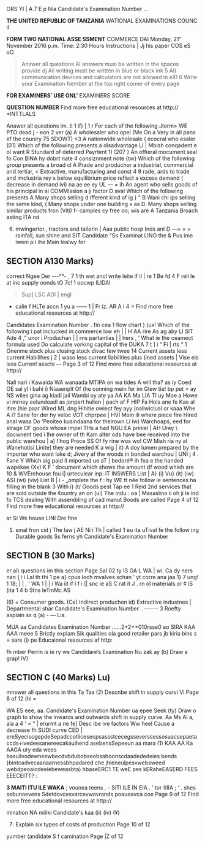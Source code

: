 ORS
YI | A 7 E p Nia
Candidate's Examination Number ...

**THE UNITED REPUBLIC OF TANZANIA**
WATIONAL EXAMINATIONS COUNC il

**FORM TWO NATIONAL ASSE SSMENT**
COMMERCE
DAI
Monday, 21” November 2016 p.m.
Time: 2:30 Hours lnstructions
| Jj his paper COS eS oO
> Answer all questions
Al answers musi be written in the spaces provide dj Ali writing must be written in blue or black ink
5 Al) communication devices and calculators are not allowed in eX!
6 Write your Examination Nember at the top nght comer of every page

**FOR EXAMINERS’ USE ONL’**
EXAMINERS
SCORE

**QUESTION NUMBER**
Find more free educational resources at http://
*INTTLALS

Anawer all questions im. tl
1 if) |
1 r
For cach of the following Jterm>
WE PTO dead j - eon 2 ver
(a) A wholesaler who opel (Me On a Very in all pans ef the couniry 75 SDOWT) <3
   A nationwide wholesale
( ecocral who esaler
(01) Which of the following presents a disadvantage
LI | Mbish conqadent e ol want R
Stundard of deterred Payrtent 1)
(207 } An offieral mocument seal fo Con BINA hy dobrt nate
4 consiznment note
{tw} Which of the following group presents a broad cl
   A Prade and produchor a industrial, commercial and tertiar,
< Extractive, manufacturing and const
4
9 rade, ards to trade and imclustria rey s below equilibrium price reflect a excess demand
( decrease in demand ivi)
na ae ee ey UL — = ih
An agent who sells goods of his principal in ai COMMIssion a ji factor D
aval Which of the following presents
   A Many shops selling d ifferent kind of ig } "
   B Wani chi ips selling the same kind,
( Many shops under one building « as
D. Many shops selling similar products fron
(Viti) f- camples cy free oo; wis are
   A Tanzania Broach asting ITA nd

6. mwingertor., tractors and tailorin
| Aaa public hosp Inds ant
D
—=
=
=
rainfall, sun shine and SIT
Candidate "Ss Examinat
LINO the
& Pus ime iweni p i
ihe Main lealwy for

## SECTION A130 Marks)
correct
Ngee Der ---°°-
, 7 1
th wet ancl write leite if il |
re 1 Be fd
4 F reli le at inc supply oonds tO 7c!
1 oocwp ILIDAI
> Sup]
LSC ADI
| engl
- calie f
HLTe accn
1 yu a ——
1 | Fr iz.
AR A i
4 >
Find more free educational resources at http://

Candidates Examination Number .
fin cea 1 flow chart )
(ux! Which of the following i pat inclucked in commerce low eh | |
H AA rire As ag aby LI SIT Ade
4 ," unor i Produchan | | rns partantias | |
hers ,
‘ What ie the ceamect formula used Do calculate vorking capital of the DUKA
7 t ] i
“ Fi | rts “
1 Onenme stock plus closing stock divac few twee
14 Current assets less current Habilihes j 2 |
waso less current liabilities plus (ined assets |
Vise eis less Curren! asscts
—
Page 3 of 12
Find more free educational resources at http://

Nall nari i
Kawaida WA wanaada MTIPA
on wa tides A will tha? as iy Coed OE sal yl i bahi i) Niaaenplt Of (he conning mein fer im Glew tie! bp pet =
ay NS wiles gina ag kiadi jail Wambi oy ate ya AA KA Ma LIA TI
uy Moe a Howe vl mrney eelundeadl as jonpert hulien | pach af F
HIP Fa Hols ane fe Kae al ihre (hie paar
Wired ML dng Hihitie owiect fey ayy (naliwiclual or kaaa Whe A i?
Sane for der hy veloc VOT chprpee |
HVI Moin ili where piece fire Hired anal wasa Do
‘Peoiteo kusindaana for theirown Li iw) Warchoaps, eed for strage OF goods whose impel THs a had NGU EA priniel
| AH
Urey \ docwnent tied i Ihe owner of th Kam alter ods have bee received into the public warehou |
a) I hog Proce SS Of fy rine wos wo! CW Miah ria ny al
Wanehotisi Linite] they are needed
K
a wig
| it) A doy lumen prepared by the importer who want lake d; Jivery af the woods in bonded warchou |
UNI j 4
. Fane Y Which aig paid II miported ue aT | bedoré® ih fea e the handed wapekee
(Xx) K
F ’ document which shows the amount df wood whieh are 10 & WVErehouse fou i] urteculear inp: iT
INSWERS
List |
A} (i) Vu} (it) (iw) ASI (wi) (viv)
List B | i -
_omplete the f :
hy WE tt née follow ie sentences ha filling in the blank 3 With i}
(t/ Goods pest Tap ee 1 Reid
2nd services that are sold outside the ¢ountry an on
(ui) The indu :
oa | Masaslino ii oh ji le ind fo TCS dealing With assembling of cad manut
Boods are called
Page 4 of 12
Find more free educational resources at http://

ar Si We house
LINI
Dre fine

1. smal fron cid j The law j
AE Ni i
Th |
called
1 eu ita uTival fe the follow ing
Durable goods
Ss ferns yh
Candidate's Examination Number

## SECTION B (30 Marks)
er al) questions im this section
Page Sal 02
ty
IS GA L WA | wi. Ca dy ners nan { i i
Lal th thi 1 pe a} cpus loch mvalves xchan ’ yt corre ana jaa 1} 7 ung! 1 18; |
| . ’
WA 1 | |
i Wa iit if I f i (| snc ie aS C rat it J .
rn ol materials.or ¢ iS (ita
1 4 b
Stns leTmMc AS

(6) = Consumer goods.
(Ce) Indirect produchon id) Extractive industnes
| Departmental shar
Candidate's Examination Number ..------
3 Roefty axpiain sx q
(a) - —
Lia.

MUA aa Candidates Examination Number ......2+2++010rsse0 eo
SIRA KAA AAA meee 5 Brictly explam Sik qualities ola good retailer pars jb kiria bins s = sare (i)
pe Educaional resources af http:

fh mber Perrin is ie ry ws
Candidare’s Examination Nu zak ay (b) Draw a grap!
IV)

## SECTION C (40 Marks) Lu)
mnswer all questions in this Ta Taa
(2) Descnbe shift in supply curvi
Vi
Page 8 of 12
(hi =

WA ES eee,
aa.
Candidate's Examination Number ua epee Seek
(ty) Draw o graph to show the inwards and outwards shift in supply curve.
Aa Ms Ai a, ala a 4 ‘ = “ | erurmt a ne fe] Desc ibe ive factors Ww heel Cause a decrease fh SUDI curve
CED | ereSyeciscgepdeSepadccotlicesecpsassstcecegsseverssessosuacsepaetaccds+ivedeesanereecakauihend asebensSepeeun aa mara
(1) KAA AA Ka AAGA uty eda wees basuilvodewneswbecdvbdubobseobsaboonscdaadededeies bends }bintcadvecaanaarnessbhpadared che jhieneulpesvwebsweed webdpeoaicdeeiebeweasbta) hbaseERC1 TE weE pes kERaheEASERD FEES EEECEITT? :

**3 MAITI ITU ILE WAKA**
; vounea teens . - SITI ILE IN
EIA . ‘ tor (IIIA
; ‘ . shes sebunoevens Sdetdovcesvarcevwovrands poaueavca coe
Page 9 of 12
Find more free educational resources at http://

mination NA miliki
Candidate's kaa
(ii)
(iv)
(¥)

7. Explain six types of costs of production
Page 10 of 12

yumber
(andidate S f camination
Page |Z of 12